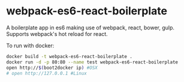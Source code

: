webpack-es6-react-boilerplate
=========
A boilerplate app in es6 making use of webpack, react, bower, gulp.
Supports webpack's hot reload for react.

To run with docker:

```bash
docker build -t webpack-es6-react-boilerplate .
docker run -d -p 80:80 --name test webpack-es6-react-boilerplate
open http://$(boot2docker ip) #OSX
# open http://127.0.0.1 #Linux
```
